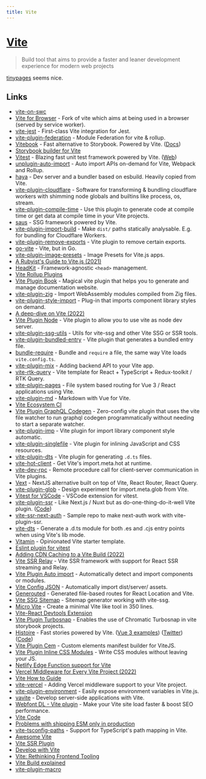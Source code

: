 ```yaml
---
title: Vite
---
```


# [Vite](https://vitejs.dev/)

> Build tool that aims to provide a faster and leaner development experience for modern web projects

[tinypages](https://github.com/Borrus-sudo/tinypages) seems nice.

## Links

- [vite-on-swc](https://github.com/iheyunfei/vite-on-swc)
- [Vite for Browser](https://github.com/divriots/browser-vite) - Fork of vite which aims at being used in a browser (served by service worker).
- [vite-jest](https://github.com/sodatea/vite-jest) - First-class Vite integration for Jest.
- [vite-plugin-federation](https://github.com/originjs/vite-plugin-federation) - Module Federation for vite & rollup.
- [Vitebook](https://github.com/vitebook/vitebook) - Fast alternative to Storybook. Powered by Vite. ([Docs](https://vitebook.dev/introduction/what-is-vitebook.html))
- [Storybook builder for Vite](https://github.com/eirslett/storybook-builder-vite)
- [Vitest](https://github.com/vitest-dev/vitest) - Blazing fast unit test framework powered by Vite. ([Web](https://vitest.dev/))
- [unplugin-auto-import](https://github.com/antfu/unplugin-auto-import) - Auto import APIs on-demand for Vite, Webpack and Rollup.
- [haya](https://github.com/egoist/haya) - Dev server and a bundler based on esbuild. Heavily copied from Vite.
- [vite-plugin-cloudflare](https://github.com/Aslemammad/vite-plugin-cloudflare) - Software for transforming & bundling cloudflare workers with shimming node globals and builtins like process, os, stream.
- [vite-plugin-compile-time](https://github.com/egoist/vite-plugin-compile-time) - Use this plugin to generate code at compile time or get data at compile time in your Vite projects.
- [saus](https://github.com/alloc/saus) - SSG framework powered by Vite.
- [vite-plugin-import-build](https://github.com/brillout/vite-plugin-import-build) - Make `dist/` paths statically analysable. E.g. for bundling for Cloudflare Workers.
- [vite-plugin-remove-exports](https://github.com/egoist/vite-plugin-remove-exports) - Vite plugin to remove certain exports.
- [go-vite](https://github.com/icyphox/go-vite) - Vite, but in Go.
- [vite-plugin-image-presets](https://github.com/ElMassimo/vite-plugin-image-presets) - Image Presets for Vite.js apps.
- [A Rubyist's Guide to Vite.js (2021)](https://maximomussini.com/posts/a-rubyist-guide-to-vite-js/)
- [HeadKit](https://github.com/egoist/headkit) - Framework-agnostic `<head>` management.
- [Vite Rollup Plugins](https://github.com/patak-dev/vite-rollup-plugins)
- [Vite Plugin Book](https://github.com/Saul-Mirone/vite-plugin-book) - Magical vite plugin that helps you to generate and manage documentation website.
- [vite-plugin-zig](https://github.com/pluvial/vite-plugin-zig) - Import WebAssembly modules compiled from Zig files.
- [vite-plugin-style-import](https://github.com/vbenjs/vite-plugin-style-import) - Plug-in that imports component library styles on demand.
- [A deep-dive on Vite (2022)](https://overcast.fm/+Id5WJAMzE)
- [Vite Plugin Node](https://github.com/axe-me/vite-plugin-node) - Vite plugin to allow you to use vite as node dev server.
- [vite-plugin-ssg-utils](https://github.com/DerYeger/vite-plugin-ssg-utils) - Utils for vite-ssg and other Vite SSG or SSR tools.
- [vite-plugin-bundled-entry](https://github.com/divriots/vite-plugin-bundled-entry) - Vite plugin that generates a bundled entry file.
- [bundle-require](https://github.com/egoist/bundle-require) - Bundle and `require` a file, the same way Vite loads `vite.config.ts`.
- [vite-plugin-mix](https://github.com/egoist/vite-plugin-mix) - Adding backend API to your Vite app.
- [vite-rtk-query](https://github.com/laststance/vite-rtk-query) - Vite template for React + TypeScript + Redux-toolkit / RTK Query.
- [vite-plugin-pages](https://github.com/hannoeru/vite-plugin-pages) - File system based routing for Vue 3 / React applications using Vite.
- [vite-plugin-md](https://github.com/antfu/vite-plugin-md) - Markdown with Vue for Vite.
- [Vite Ecosystem CI](https://github.com/vitejs/vite-ecosystem-ci)
- [Vite Plugin GraphQL Codegen](https://github.com/danielwaltz/vite-plugin-graphql-codegen) - Zero-config vite plugin that uses the vite file watcher to run graphql codegen programmatically without needing to start a separate watcher.
- [vite-plugin-imp](https://github.com/onebay/vite-plugin-imp) - Vite plugin for import library component style automatic.
- [vite-plugin-singlefile](https://github.com/richardtallent/vite-plugin-singlefile) - Vite plugin for inlining JavaScript and CSS resources.
- [vite-plugin-dts](https://github.com/qmhc/vite-plugin-dts) - Vite plugin for generating `.d.ts` files.
- [vite-hot-client](https://github.com/antfu/vite-hot-client) - Get Vite's import.meta.hot at runtime.
- [vite-dev-rpc](https://github.com/antfu/vite-dev-rpc) - Remote procedure call for client-server communication in Vite plugins.
- [Vext](https://github.com/nksaraf/vite-next) - NextJS alternative built on top of Vite, React Router, React Query.
- [vite-plugin-glob](https://github.com/antfu/vite-plugin-glob) - Design experiment for import.meta.glob from Vite.
- [Vitest for VSCode](https://github.com/zxch3n/vitest-explorer) - VSCode extension for vitest.
- [vite-plugin-ssr](https://vite-plugin-ssr.com/) - Like Next.js / Nuxt but as do-one-thing-do-it-well Vite plugin. ([Code](https://github.com/brillout/vite-plugin-ssr))
- [vite-ssr-next-auth](https://github.com/s-kris/vite-ssr-next-auth) - Sample repo to make next-auth work with vite-plugin-ssr.
- [vite-dts](https://github.com/alloc/vite-dts) - Generate a .d.ts module for both .es and .cjs entry points when using Vite's lib mode.
- [Vitamin](https://github.com/wtchnm/Vitamin) - Opinionated Vite starter template.
- [Eslint plugin for vitest](https://github.com/veritem/eslint-plugin-vitest)
- [Adding CDN Caching to a Vite Build (2022)](https://css-tricks.com/adding-cdn-caching-to-a-vite-build/)
- [Vite SSR Relay](https://github.com/XiNiHa/vite-ssr-relay) - Vite SSR framework with support for React SSR streaming and Relay.
- [Vite Plugin Auto import](https://github.com/yuanchuan/vite-plugin-autoimport) - Automatically detect and import components or modules.
- [Vite Config JSON](https://github.com/brillout/vite-config-json) - Automatically import dist/server/ assets.
- [Generouted](https://github.com/oedotme/generouted) - Generated file-based routes for React Location and Vite.
- [Vite SSG Sitemap](https://github.com/jbaubree/vite-ssg-sitemap) - Sitemap generator working with vite-ssg.
- [Micro Vite](https://github.com/sapphi-red/micro-vite) - Create a minimal Vite like tool in 350 lines.
- [Vite-React Devtools Extension](https://github.com/jacksteamdev/crx-react-devtools)
- [Vite Plugin Turbosnap](https://github.com/IanVS/vite-plugin-turbosnap) - Enables the use of Chromatic Turbosnap in vite storybook projects.
- [Histoire](https://histoire.dev/) - Fast stories powered by Vite. ([Vue 3 examples](https://vue3.examples.histoire.dev/)) ([Twitter](https://twitter.com/histoire_dev)) ([Code](https://github.com/histoire-dev/histoire))
- [Vite Plugin Cem](https://github.com/Kamiapp-fr/vite-plugin-cem) - Custom elements manifest builder for ViteJS.
- [Vite Plugin Inline CSS Modules](https://github.com/Bluskript/vite-plugin-inline-css-modules) - Write CSS modules without leaving your JS.
- [Netlify Edge Function support for Vite](https://github.com/netlify/vite-plugin-netlify-edge)
- [Vercel Middleware for Every Vite Project (2022)](https://egoist.sh/vercel-middleware-vite)
- [Vite How to Guide](https://github.com/taowen/vite-howto)
- [vite-vercel](https://github.com/egoist/vite-vercel) - Adding Vercel middleware support to your Vite project.
- [vite-plugin-environment](https://github.com/ElMassimo/vite-plugin-environment) - Easily expose environment variables in Vite.js.
- [vavite](https://github.com/cyco130/vavite) - Develop server-side applications with Vite.
- [Webfont DL - Vite plugin](https://github.com/feat-agency/vite-plugin-webfont-dl) - Make your Vite site load faster & boost SEO performance.
- [Vite Code](https://github.com/vitejs/vite)
- [Problems with shipping ESM only in production](https://twitter.com/AdamRackis/status/1334494401440206849)
- [vite-tsconfig-paths](https://github.com/aleclarson/vite-tsconfig-paths) - Support for TypeScript's path mapping in Vite.
- [Awesome Vite](https://github.com/vitejs/awesome-vite)
- [Vite SSR Plugin](https://github.com/brillout/vite-plugin-ssr)
- [Develop with Vite](https://www.youtube.com/watch?v=xx8gEHet6n8)
- [Vite: Rethinking Frontend Tooling](https://portal.gitnation.org/contents/vite-rethinking-frontend-tooling)
- [Vite Build explained](https://patak.dev/vite/build.html)
- [vite-plugin-macro](https://github.com/viteland/vite-plugin-macro)
